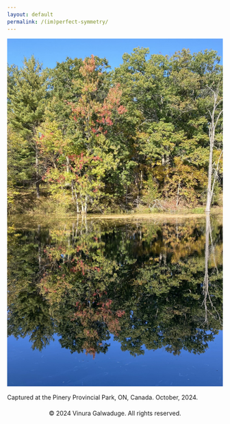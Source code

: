 ```yaml
---
layout: default
permalink: /(im)perfect-symmetry/
---
```


![Captured at the Pinery Provincial Park, ON, Canada. October, 2024](/assets/images/pinery.jpg)

Captured at the Pinery Provincial Park, ON, Canada. October, 2024.

<footer style="text-align: center; margin-top: 20px;">
  <p>&copy; 2024 Vinura Galwaduge. All rights reserved.</p>
</footer>